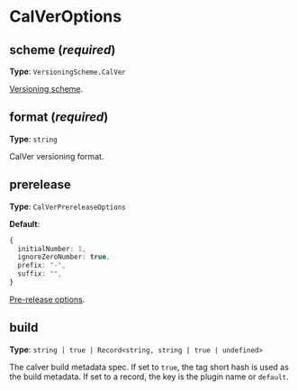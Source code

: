 # CalVerOptions

## scheme (_required_)

**Type**: `VersioningScheme.CalVer`

[Versioning scheme][].

## format (_required_)

**Type**: `string`

CalVer versioning format.

## prerelease

**Type**: `CalVerPrereleaseOptions`

**Default**:

```typescript
{
  initialNumber: 1,
  ignoreZeroNumber: true,
  prefix: "-",
  suffix: "",
}
```

[Pre-release options][].

## build

**Type**: `string | true | Record<string, string | true | undefined>`

The calver build metadata spec.
If set to `true`, the tag short hash is used as the build metadata.
If set to a record, the key is the plugin name or `default`.

[Pre-release options]: ./CalVerPrereleaseOptions.md

[Versioning scheme]: ../../versioning/src/enums/VersioningScheme.ts
